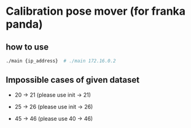 # Calibration pose mover (for franka panda)

## how to use
```sh
./main {ip_address}  # ./main 172.16.0.2
```
## Impossible cases of given dataset

* 20 -> 21
(please use init -> 21)

* 25 -> 26
(please use init -> 26)

* 45 -> 46
(please use 40 -> 46)
